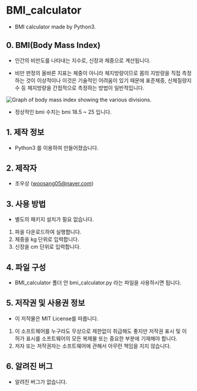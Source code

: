 # BMI_calculator
- BMI calculator made by Python3.

## 0. BMI(Body Mass Index)
- 인간의 비만도를 나타내는 지수로, 신장과 체중으로 계산됩니다. 

- 비만 판정의 올바른 지표는 체중이 아니라 체지방량이므로 몸의 지방량을 직접 측정하는 것이 이상적이나 이것은 기술적인 어려움이 있기 때문에 표준체중, 신체질량지수 등 체지방량을 간접적으로 측정하는 방법이 일반적입니다.

![Graph of body mass index showing the various divisions.](https://upload.wikimedia.org/wikipedia/commons/thumb/e/e9/Body_mass_index_chart.svg/1024px-Body_mass_index_chart.svg.png)

- 정상적인 bmi 수치는 bmi 18.5 ~ 25 입니다.

## 1. 제작 정보
- Python3 를 이용하여 만들어졌습니다. 

## 2. 제작자
- 조우상 (woosang05@naver.com)

## 3. 사용 방법
- 별도의 패키지 설치가 필요 없습니다. 

1. 파을 다운로드하여 실행합니다.
2. 체중을 kg 단위로 입력합니다.
3. 신장을 cm 단위로 입력합니다. 


## 4. 파일 구성
- BMI_calculator 폴더 안 bmi_calculator.py 라는 파일을 사용하시면 됩니다. 

## 5. 저작권 및 사용권 정보
- 이 저작물은 MIT License를 따릅니다.     
1. 이 소프트웨어를 누구라도 무상으로 제한없이 취급해도 좋지만 저작권 표시 및 이 허가 표시를 소프트웨어의 모든 복제물 또는 중요한 부분에 기재해야 합니다. 
2. 저자 또는 저작권자는 소프트웨어에 관해서 아무런 책임을 지지 않습니다.

## 6. 알려진 버그
- 알려진 버그가 없습니다.
